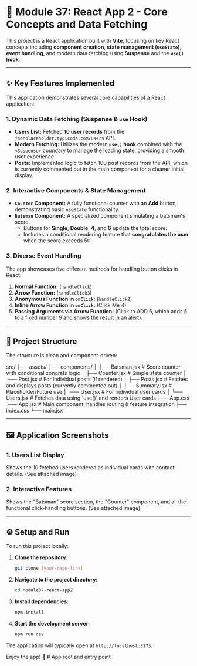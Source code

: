 # 🚀 Module 37: React App 2 - Core Concepts and Data Fetching

This project is a React application built with **Vite**, focusing on key React concepts including **component creation**, **state management (`useState`)**, **event handling**, and modern data fetching using **Suspense** and the **`use()` hook**.

---

## ✨ Key Features Implemented

This application demonstrates several core capabilities of a React application:

### 1. Dynamic Data Fetching (Suspense & `use` Hook)

* **Users List:** Fetched **10 user records** from the `jsonplaceholder.typicode.com/users` API.
* **Modern Fetching:** Utilizes the modern **`use()` hook** combined with the `<Suspense>` boundary to manage the loading state, providing a smooth user experience.
* **Posts:** Implemented logic to fetch 100 post records from the API, which is currently commented out in the main component for a cleaner initial display.

### 2. Interactive Components & State Management

* **`Counter` Component:** A fully functional counter with an **Add** button, demonstrating basic `useState` functionality.
* **`Batsman` Component:** A specialized component simulating a batsman's score.
    * Buttons for **Single**, **Double**, **4**, and **6** update the total score.
    * Includes a conditional rendering feature that **congratulates the user** when the score exceeds 50!

### 3. Diverse Event Handling

The app showcases five different methods for handling button clicks in React:

1.  **Normal Function:** (`handleClick`)
2.  **Arrow Function:** (`handleClick3`)
3.  **Anonymous Function in `onClick`:** (`handleClick2`)
4.  **Inline Arrow Function in `onClick`:** (Click Me 4)
5.  **Passing Arguments via Arrow Function:** (Click to ADD 5, which adds 5 to a fixed number 9 and shows the result in an alert).

---

## 📁 Project Structure

The structure is clean and component-driven:

src/
├── assets/
├── components/
│   ├── Batsman.jsx       # Score counter with conditional congrats logic
│   ├── Counter.jsx       # Simple state counter
│   ├── Post.jsx          # For individual posts (if rendered)
│   ├── Posts.jsx         # Fetches and displays posts (currently commented out)
│   ├── Summary.jsx       # Placeholder/Future use
│   ├── User.jsx          # For individual user cards
│   └── Users.jsx         # Fetches data using 'use()' and renders User cards
├── App.css
├── App.jsx               # Main component: handles routing & feature integration
├── index.css
└── main.jsx     

---

## 🖼️ Application Screenshots

### 1. Users List Display
Shows the 10 fetched users rendered as individual cards with contact details. (See attached image)

### 2. Interactive Features
Shows the "Batsman" score section, the "Counter" component, and all the functional click-handling buttons. (See attached image)

---

## ⚙️ Setup and Run

To run this project locally:

1.  **Clone the repository:**

    ```bash
    git clone [your-repo-link]
    ```

2.  **Navigate to the project directory:**

    ```bash
    cd Module37-react-app2
    ```

3.  **Install dependencies:**

    ```bash
    npm install
    ```

4.  **Start the development server:**

    ```bash
    npm run dev
    ```

The application will typically open at `http://localhost:5173`.

Enjoy the app! 🎉         # App root and entry point